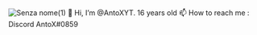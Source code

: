 ![Senza nome(1)](https://user-images.githubusercontent.com/69409023/175744994-02f19eac-b885-4b3b-a163-81bfbf1d6107.png)
👋 Hi, I’m @AntoXYT. 16 years old
📫 How to reach me : Discord  AntoX#0859

